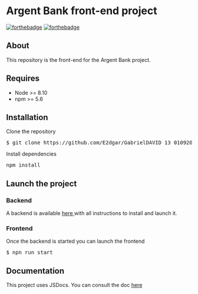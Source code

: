 # Argent Bank front-end project

[![forthebadge](https://forthebadge.com/images/badges/made-with-javascript.svg)](https://forthebadge.com) [![forthebadge](https://forthebadge.com/images/badges/uses-css.svg)](https://forthebadge.com)

## About

This repository is the front-end for the Argent Bank project.

## Requires

-   Node >= 8.10
-   npm >= 5.6

## Installation

Clone the repository

<pre>$ git clone https://github.com/E2dgar/GabrielDAVID_13_010920222.git</pre>

Install dependencies

<pre>npm install</pre>

## Launch the project

### Backend

A backend is available <a href="https://github.com/OpenClassrooms-Student-Center/Project-10-Bank-API">here </a>with all instructions to install and launch it.

### Frontend

Once the backend is started you can launch the frontend

<pre>$ npn run start</pre>

## Documentation

This project uses JSDocs. You can consult the doc <a href="https://e2dgar.github.io/GabrielDAVID_13_010920222/global.html"><bold>here</bold></a>
